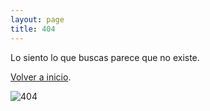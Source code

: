 ```yaml
---
layout: page
title: 404
---
```


Lo siento lo que buscas parece que no existe.

[Volver a inicio](/).

![404](https://media.giphy.com/media/3o7aCTPPm4OHfRLSH6/giphy.gif)